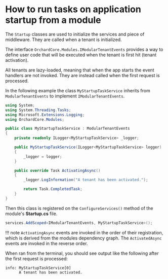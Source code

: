# How to run tasks on application startup from a module

The `Startup` classes are used to initialize the services and piece of middleware. 
They are called when a tenant is initialized.

The interface `OrchardCore.Modules.IModularTenantEvents` provides a way to define user code that will 
be executed when the tenant is first hit (tenant activation).

All tenants are lazy-loaded, meaning that when the app starts the event handlers are 
not invoked. They are instead called when the first request is processed.

In the following example the class `MyStartupTaskService` inherits from `ModularTenantEvents` 
to implement `IModularTenantEvents`.

```csharp
using System;
using System.Threading.Tasks;
using Microsoft.Extensions.Logging;
using OrchardCore.Modules;

public class MyStartupTaskService : ModularTenantEvents
{
    private readonly ILogger<MyStartupTaskService> _logger;

    public MyStartupTaskService(ILogger<MyStartupTaskService> logger)
    {
        _logger = logger;
    }

    public override Task ActivatingAsync()
    {
        _logger.LogInformation("A tenant has been activated.");

        return Task.CompletedTask;
    }
}
```

Then this class is registered on the `ConfigureServices()` method of the module's __Startup.cs__ file.

```csharp
services.AddScoped<IModularTenantEvents, MyStartupTaskService>();
```

!!! note
    `ActivatingAsync` events are invoked in the order of their registration, which is derived from
    the modules dependency graph. The `ActivatedAsync` events are invoked in the reverse order.

When ran from the terminal, you should see output like the following after the first request is processed:

```
info: MyStartupTaskService[0]
      A tenant has been activated.
```
